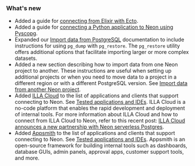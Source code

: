 ### What's new

- Added a guide for [connecting from Elixir with Ecto](https://neon.tech/docs/guides/elixir-ecto).
- Added a guide for [connecting a Python application to Neon using Pyscopg](https://neon.tech/docs/guides/python).
- Expanded our [Import data from PostgreSQL](https://neon.tech/docs/import/import-from-postgres) documentation to include instructions for using `pg_dump` with `pg_restore`. The `pg_restore` utility offers additional options that facilitate importing larger or more complex datasets.
- Added a new section describing how to import data from one Neon project to another. These instructions are useful when setting up additional projects or when you need to move data to a  project in a different region or with a different PostgreSQL version. See [Import data from another Neon project](https://neon.tech/docs/import/import-from-neon).
- Added [ILLA Cloud](https://www.illacloud.com/) to the list of applications and clients that support connecting to Neon. See [Tested applications and IDEs](/docs/connect/connect-postgres-gui#tested-gui-applications-and-ides). ILLA Cloud is a no-code platform that enables the rapid development and deployment of internal tools. For more information about ILLA Cloud and how to connect from ILLA Cloud to Neon, refer to this recent post: [ILLA Cloud announces a new partnership with Neon serverless Postgres](https://blog.illacloud.com/illa-cloud-announces-a-new-partnership-with-serverless-db-neon/).
- Added [Appsmith](https://www.appsmith.com/) to the list of applications and clients that support connecting to Neon. See [Tested applications and IDEs](/docs/connect/connect-postgres-gui#tested-gui-applications-and-ides). Appsmith is an open-source framework for building internal tools such as dashboards, database GUIs, admin panels, approval apps, customer support tools, and more.
